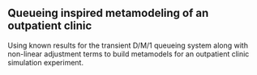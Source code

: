 Queueing inspired metamodeling of an outpatient clinic
-------------------------------------------------------

Using known results for the transient D/M/1 queueing system
along with non-linear adjustment terms to build metamodels
for an outpatient clinic simulation experiment.